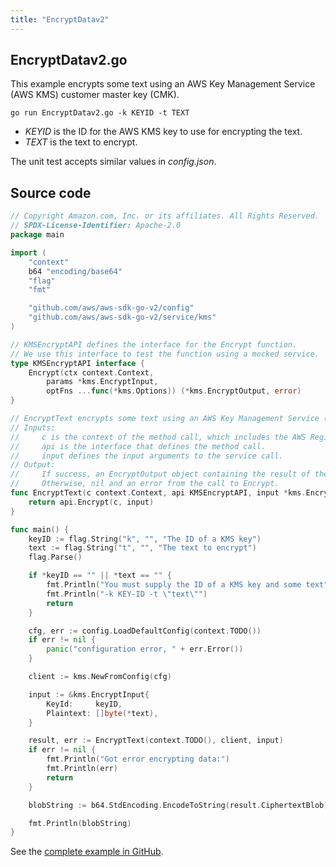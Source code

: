 ```yaml
---
title: "EncryptDatav2"
---
```

## EncryptDatav2.go

This example encrypts some text using an AWS Key Management Service (AWS KMS) customer master key (CMK).

`go run EncryptDatav2.go -k KEYID -t TEXT`

- _KEYID_ is the ID for the AWS KMS key to use for encrypting the text.
- _TEXT_ is the text to encrypt.

The unit test accepts similar values in _config.json_.

## Source code

```go
// Copyright Amazon.com, Inc. or its affiliates. All Rights Reserved.
// SPDX-License-Identifier: Apache-2.0
package main

import (
	"context"
	b64 "encoding/base64"
	"flag"
	"fmt"

	"github.com/aws/aws-sdk-go-v2/config"
	"github.com/aws/aws-sdk-go-v2/service/kms"
)

// KMSEncryptAPI defines the interface for the Encrypt function.
// We use this interface to test the function using a mocked service.
type KMSEncryptAPI interface {
	Encrypt(ctx context.Context,
		params *kms.EncryptInput,
		optFns ...func(*kms.Options)) (*kms.EncryptOutput, error)
}

// EncryptText encrypts some text using an AWS Key Management Service (AWS KMS) customer master key (CMK).
// Inputs:
//     c is the context of the method call, which includes the AWS Region.
//     api is the interface that defines the method call.
//     input defines the input arguments to the service call.
// Output:
//     If success, an EncryptOutput object containing the result of the service call and nil.
//     Otherwise, nil and an error from the call to Encrypt.
func EncryptText(c context.Context, api KMSEncryptAPI, input *kms.EncryptInput) (*kms.EncryptOutput, error) {
	return api.Encrypt(c, input)
}

func main() {
	keyID := flag.String("k", "", "The ID of a KMS key")
	text := flag.String("t", "", "The text to encrypt")
	flag.Parse()

	if *keyID == "" || *text == "" {
		fmt.Println("You must supply the ID of a KMS key and some text")
		fmt.Println("-k KEY-ID -t \"text\"")
		return
	}

	cfg, err := config.LoadDefaultConfig(context.TODO())
	if err != nil {
		panic("configuration error, " + err.Error())
	}

	client := kms.NewFromConfig(cfg)

	input := &kms.EncryptInput{
		KeyId:     keyID,
		Plaintext: []byte(*text),
	}

	result, err := EncryptText(context.TODO(), client, input)
	if err != nil {
		fmt.Println("Got error encrypting data:")
		fmt.Println(err)
		return
	}

	blobString := b64.StdEncoding.EncodeToString(result.CiphertextBlob)

	fmt.Println(blobString)
}

```

See the [complete example in GitHub](https://github.com/awsdocs/aws-doc-sdk-examples/blob/master/gov2/kms/EncryptData/EncryptDatav2.go).